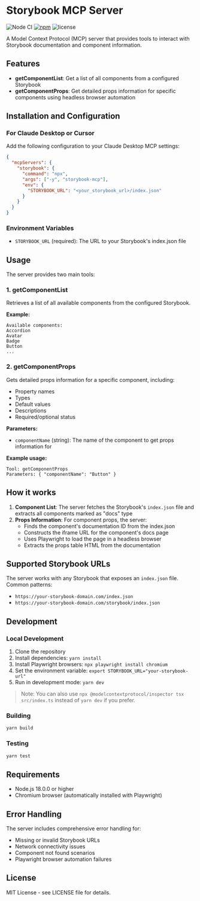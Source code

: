 # Storybook MCP Server

![Node CI](https://github.com/mcpland/storybook-mcp/workflows/Node%20CI/badge.svg)
[![npm](https://img.shields.io/npm/v/storybook-mcp.svg)](https://www.npmjs.com/package/storybook-mcp)
![license](https://img.shields.io/npm/l/storybook-mcp)

A Model Context Protocol (MCP) server that provides tools to interact with Storybook documentation and component information.

## Features

- **getComponentList**: Get a list of all components from a configured Storybook
- **getComponentProps**: Get detailed props information for specific components using headless browser automation

## Installation and Configuration

### For Claude Desktop or Cursor

Add the following configuration to your Claude Desktop MCP settings:

```json
{
  "mcpServers": {
    "storybook": {
      "command": "npx",
      "args": ["-y", "storybook-mcp"],
      "env": {
        "STORYBOOK_URL": "<your_storybook_url>/index.json"
      }
    }
  }
}
```

### Environment Variables

- `STORYBOOK_URL` (required): The URL to your Storybook's index.json file

## Usage

The server provides two main tools:

### 1. getComponentList

Retrieves a list of all available components from the configured Storybook.

**Example:**

```
Available components:
Accordion
Avatar
Badge
Button
...
```

### 2. getComponentProps

Gets detailed props information for a specific component, including:

- Property names
- Types
- Default values
- Descriptions
- Required/optional status

**Parameters:**

- `componentName` (string): The name of the component to get props information for

**Example usage:**

```
Tool: getComponentProps
Parameters: { "componentName": "Button" }
```

## How it works

1. **Component List**: The server fetches the Storybook's `index.json` file and extracts all components marked as "docs" type
2. **Props Information**: For component props, the server:
   - Finds the component's documentation ID from the index.json
   - Constructs the iframe URL for the component's docs page
   - Uses Playwright to load the page in a headless browser
   - Extracts the props table HTML from the documentation

## Supported Storybook URLs

The server works with any Storybook that exposes an `index.json` file. Common patterns:

- `https://your-storybook-domain.com/index.json`
- `https://your-storybook-domain.com/storybook/index.json`

## Development

### Local Development

1. Clone the repository
2. Install dependencies: `yarn install`
3. Install Playwright browsers: `npx playwright install chromium`
4. Set the environment variable: `export STORYBOOK_URL="your-storybook-url"`
5. Run in development mode: `yarn dev`

> Note: You can also use `npx @modelcontextprotocol/inspector tsx src/index.ts` instead of `yarn dev` if you prefer.

### Building

```bash
yarn build
```

### Testing

```bash
yarn test
```

## Requirements

- Node.js 18.0.0 or higher
- Chromium browser (automatically installed with Playwright)

## Error Handling

The server includes comprehensive error handling for:

- Missing or invalid Storybook URLs
- Network connectivity issues
- Component not found scenarios
- Playwright browser automation failures

## License

MIT License - see LICENSE file for details.
